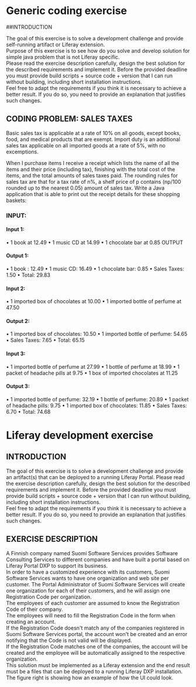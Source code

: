 # Generic	coding	exercise	

##INTRODUCTION

The	goal	of	this	exercise	is	to	solve	a	development	challenge	and	provide	self-running	artifact	or	Liferay	extension.	
Purpose	of	this	exercise	is	to	see	how	do	you	solve	and	develop	solution for	simple	java	problem	that	is	not	Liferay	specific.		
Please	read	the	exercise	description	carefully,	design	the	best	solution	for the	described	requirements	and	implement	it.	
Before	the	provided	deadline	you	must	provide	build	scripts	+	source	code	+	version	that	I	can	run	without	building,	including	short	installation instructions.	
Feel	free	to	adapt	the	requirements	if	you	think	it	is	necessary	to	achieve a	better	result.	If	you	do	so,	you	need	to	provide	an	explanation	that justifies	such	changes.	

## CODING PROBLEM: SALES TAXES
Basic	sales	tax	is	applicable	at	a	rate	of	10%	on	all	goods,	except	books, food,	and	medical	products	that	are	exempt.	Import	duty	is	an	additional sales	tax	applicable	on	all	imported	goods	at	a	rate	of	5%,	with	no excemptions.
	
When	I	purchase	items	I	receive	a	receipt	which	lists	the	name	of	all	the items	and	their	price	(including	tax),	finishing	with	the	total	cost	of	the items,	and	the	total	amounts	of	sales	taxes	paid.	The	rounding	rules	for	
sales	tax	are	that	for	a	tax	rate	of	n%,	a	shelf	price	of	p	contains	(np/100	rounded	up	to	the	nearest	0.05)	amount	of	sales	tax.
Write	a	Java	application	that	is	able	to	print	out	the	receipt	details	for these	shopping	baskets:	
	
### INPUT:

#### Input 1:
• 1 book at 12.49
• 1 music CD at 14.99
• 1 chocolate bar at 0.85 OUTPUT
#### Output 1:
• 1 book : 12.49
• 1 music CD: 16.49
• 1 chocolate bar: 0.85
• Sales Taxes: 1.50
• Total: 29.83

#### Input 2:
• 1 imported box of chocolates at 10.00
• 1 imported bottle of perfume at 47.50
#### Output 2:
• 1 imported box of chocolates: 10.50
• 1 imported bottle of perfume: 54.65
• Sales Taxes: 7.65
• Total: 65.15

#### Input 3:
• 1 imported bottle of perfume at 27.99
• 1 bottle of perfume at 18.99
• 1 packet of headache pills at 9.75
• 1 box of imported chocolates at 11.25
#### Output 3:
• 1 imported bottle of perfume: 32.19
• 1 bottle of perfume: 20.89
• 1 packet of headache pills: 9.75
• 1 imported box of chocolates: 11.85
• Sales Taxes: 6.70
• Total: 74.68


# Liferay	development	exercise	
## INTRODUCTION
The	goal	of	this	exercise	is	to	solve	a	development	challenge	and	provide an	artifact(s)	that	can	be	deployed	to	a	running	Liferay	Portal.	
Please	read	the	exercise	description	carefully,	design	the	best	solution	for the	described	requirements	and	implement	it.	
Before	the	provided	deadline	you	must	provide	build	scripts	+	source code	+	version	that	I	can	run	without	building,	including	short	installation instructions.	
Feel	free	to	adapt	the	requirements	if	you	think	it	is	necessary	to	achieve a	better	result.	If	you	do	so,	you	need	to	provide	an	explanation	that justifies	such	changes.

## EXERCISE DESCRIPTION
A	Finnish	company	named	Suomi	Software	Services	provides	Software Consulting	Services	to	different	companies	and	have	built	a	portal	based on	Liferay	Portal	DXP	to	support	its	business.	
In	order	to	have	a	customized	experience	with	its	customers,	Suomi Software	Services	wants	to	have	one	organization	and	web	site	per customer.	The	Portal	Administrator	of	Suomi	Software	Services	will create	one	organization	for	each	of	their	customers,	and	he	will	assign one	Registration	Code	per	organization.	
The	employees	of	each	customer	are	assumed	to	know	the	Registration	
Code	of	their	company.		
The	employees	will	need	to	fill	the	Registration	Code	in	the	form	when creating	an	account.	
If	the	Registration	Code	doesn't	match	any	of	the	companies	registered	in Suomi	Software	Services	portal,	the	account	won't	be	created	and	an error	notifying	that	the	Code	is	not	valid	will	be	displayed.	
If	the	Registration	Code	matches	one	of	the	companies,	the	account	will be	created	and	the	employee	will	be	automatically	assigned	to	the respective	organization.	
This	solution	must	be	implemented	as	a	Liferay	extension	and	the	end result	must	be	a	files	that	can	be	deployed	to	a	running	Liferay	DXP installation.	
The	figure	right	is showing	how	an example	of	how	the UI	could	look.